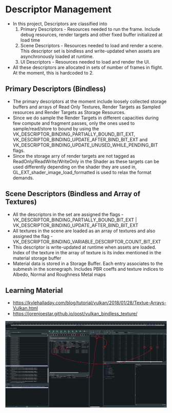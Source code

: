 # Descriptor Management
* In this project, Descriptors are classified into
   1. Primary Descriptors - Resources needed to run the frame. Include debug resources, render targets and other fixed buffer initialized at load time
   2. Scene Descriptors - Resources needed to load and render a scene. This descriptor set is bindless and write-updated when assets are asynchronously loaded at runtime.
   3. UI Descriptors - Resources needed to load and render the UI.
* All these descriptors are allocated in sets of number of frames in flight. At the moment, this is hardcoded to 2.

## Primary Descriptors (Bindless)
* The primary descriptors at the moment include loosely collected storage buffers and arrays of Read Only Textures, Render Targets as Sampled resources and Render Targets as Storage Resources.
* Since we do sample the Render Targets in different capacities during few compute and fragment passes, only the ones used to sample/read/store to bound by using the VK_DESCRIPTOR_BINDING_PARTIALLY_BOUND_BIT_EXT, VK_DESCRIPTOR_BINDING_UPDATE_AFTER_BIND_BIT_EXT and VK_DESCRIPTOR_BINDING_UPDATE_UNUSED_WHILE_PENDING_BIT flags.
* Since the storage arry of render targets are not tagged as ReadOnly/ReadWrite/WriteOnly in the Shader as these targets can be used differently depending on the shader they are used in, GL_EXT_shader_image_load_formatted is used to relax the format demands.

## Scene Descriptors (Bindless and Array of Textures)
* All the descriptors in the set are assigned the flags - VK_DESCRIPTOR_BINDING_PARTIALLY_BOUND_BIT_EXT | VK_DESCRIPTOR_BINDING_UPDATE_AFTER_BIND_BIT_EXT
* All textures in the scene are loaded as an array of textures and also assigned the flag - VK_DESCRIPTOR_BINDING_VARIABLE_DESCRIPTOR_COUNT_BIT_EXT
* This descriptor is write-updated at runtime when assets are loaded. Index of the texture in the array of texture is its index mentioned in the material storage buffer
* Material data is stored in a Storage Buffer. Each entry associates to the submesh in the scenegraph. Includes PBR coeffs and texture indices to Albedo, Normal and Roughness Metal maps

## Learning Material
* https://kylehalladay.com/blog/tutorial/vulkan/2018/01/28/Textue-Arrays-Vulkan.html
* https://jorenjoestar.github.io/post/vulkan_bindless_texture/

<img width="1444" alt="BindlessDescriptorandMaterialManagement" src="https://github.com/kapvipoor/VFrame/blob/main/notes/assets/Bindless%20Descriptor%20and%20Material%20Management.PNG">
